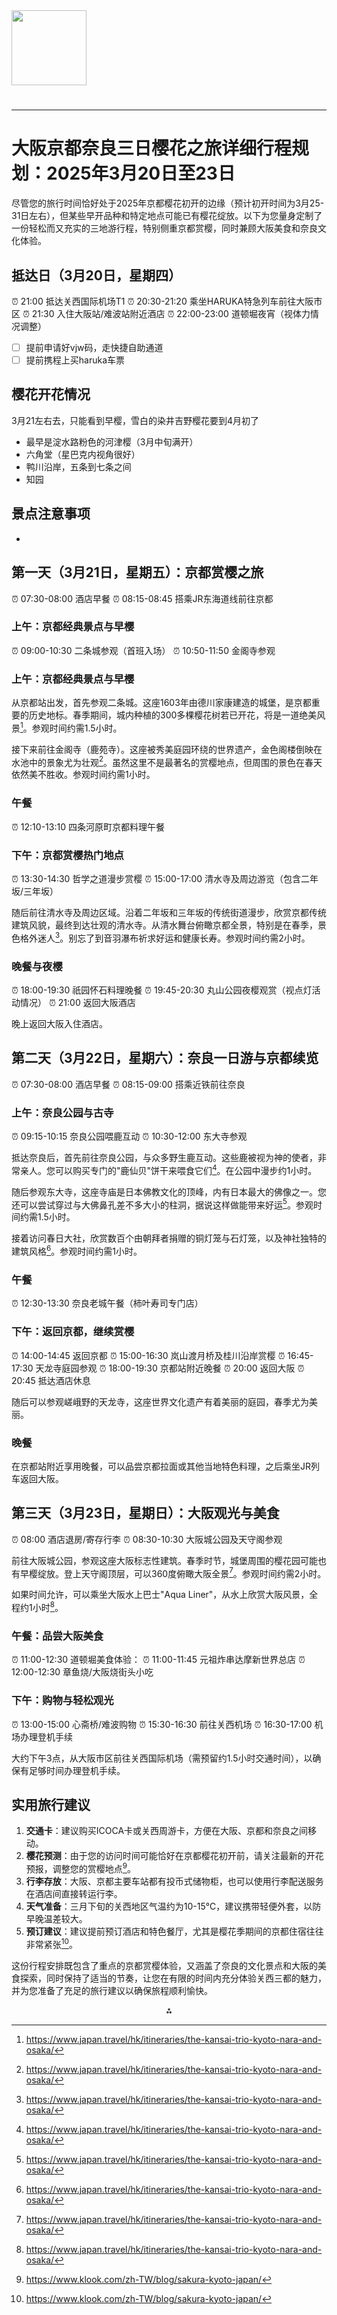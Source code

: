 <img src="https://r2cdn.perplexity.ai/pplx-full-logo-primary-dark%402x.png" class="logo" width="120"/>

# 

---

# 大阪京都奈良三日樱花之旅详细行程规划：2025年3月20日至23日

尽管您的旅行时间恰好处于2025年京都樱花初开的边缘（预计初开时间为3月25-31日左右），但某些早开品种和特定地点可能已有樱花绽放。以下为您量身定制了一份轻松而又充实的三地游行程，特别侧重京都赏樱，同时兼顾大阪美食和奈良文化体验。

## 抵达日（3月20日，星期四）

⏰ 21:00 抵达关西国际机场T1
⏰ 20:30-21:20 乘坐HARUKA特急列车前往大阪市区
⏰ 21:30 入住大阪站/难波站附近酒店
⏰ 22:00-23:00 道顿堀夜宵（视体力情况调整）

- [ ] 提前申请好vjw码，走快捷自助通道
- [ ] 提前携程上买haruka车票

## 樱花开花情况

3月21左右去，只能看到早樱，雪白的染井吉野樱花要到4月初了

- 最早是淀水路粉色的河津樱（3月中旬满开）
- 六角堂（星巴克内视角很好）
- 鸭川沿岸，五条到七条之间
- 知园

## 景点注意事项

- 



## 第一天（3月21日，星期五）：京都赏樱之旅

⏰ 07:30-08:00 酒店早餐
⏰ 08:15-08:45 搭乘JR东海道线前往京都

### 上午：京都经典景点与早樱
⏰ 09:00-10:30 二条城参观（首班入场）
⏰ 10:50-11:50 金阁寺参观

### 上午：京都经典景点与早樱

从京都站出发，首先参观二条城。这座1603年由德川家康建造的城堡，是京都重要的历史地标。春季期间，城内种植的300多棵樱花树若已开花，将是一道绝美风景[^1]。参观时间约需1.5小时。

接下来前往金阁寺（鹿苑寺）。这座被秀美庭园环绕的世界遗产，金色阁楼倒映在水池中的景象尤为壮观[^1]。虽然这里不是最著名的赏樱地点，但周围的景色在春天依然美不胜收。参观时间约需1小时。

### 午餐
⏰ 12:10-13:10 四条河原町京都料理午餐

### 下午：京都赏樱热门地点
⏰ 13:30-14:30 哲学之道漫步赏樱
⏰ 15:00-17:00 清水寺及周边游览（包含二年坂/三年坂）

随后前往清水寺及周边区域。沿着二年坂和三年坂的传统街道漫步，欣赏京都传统建筑风貌，最终到达壮观的清水寺。从清水舞台俯瞰京都全景，特别是在春季，景色格外迷人[^1]。别忘了到音羽瀑布祈求好运和健康长寿。参观时间约需2小时。

### 晚餐与夜樱
⏰ 18:00-19:30 祇园怀石料理晚餐
⏰ 19:45-20:30 丸山公园夜樱观赏（视点灯活动情况）
⏰ 21:00 返回大阪酒店

晚上返回大阪入住酒店。

## 第二天（3月22日，星期六）：奈良一日游与京都续览

⏰ 07:30-08:00 酒店早餐
⏰ 08:15-09:00 搭乘近铁前往奈良

### 上午：奈良公园与古寺
⏰ 09:15-10:15 奈良公园喂鹿互动
⏰ 10:30-12:00 东大寺参观

抵达奈良后，首先前往奈良公园，与众多野生鹿互动。这些鹿被视为神的使者，非常亲人。您可以购买专门的"鹿仙贝"饼干来喂食它们[^1]。在公园中漫步约1小时。

随后参观东大寺，这座寺庙是日本佛教文化的顶峰，内有日本最大的佛像之一。您还可以尝试穿过与大佛鼻孔差不多大小的柱洞，据说这样做能带来好运[^1]。参观时间约需1.5小时。

接着访问春日大社，欣赏数百个由朝拜者捐赠的铜灯笼与石灯笼，以及神社独特的建筑风格[^1]。参观时间约需1小时。

### 午餐
⏰ 12:30-13:30 奈良老城午餐（柿叶寿司专门店）

### 下午：返回京都，继续赏樱
⏰ 14:00-14:45 返回京都
⏰ 15:00-16:30 岚山渡月桥及桂川沿岸赏樱
⏰ 16:45-17:30 天龙寺庭园参观
⏰ 18:00-19:30 京都站附近晚餐
⏰ 20:00 返回大阪
⏰ 20:45 抵达酒店休息

随后可以参观嵯峨野的天龙寺，这座世界文化遗产有着美丽的庭园，春季尤为美丽。

### 晚餐

在京都站附近享用晚餐，可以品尝京都拉面或其他当地特色料理，之后乘坐JR列车返回大阪。

## 第三天（3月23日，星期日）：大阪观光与美食

⏰ 08:00 酒店退房/寄存行李
⏰ 08:30-10:30 大阪城公园及天守阁参观

前往大阪城公园，参观这座大阪标志性建筑。春季时节，城堡周围的樱花园可能也有早樱绽放。登上天守阁顶层，可以360度俯瞰大阪全景[^1]。参观时间约需2小时。

如果时间允许，可以乘坐大阪水上巴士"Aqua Liner"，从水上欣赏大阪风景，全程约1小时[^1]。

### 午餐：品尝大阪美食
⏰ 11:00-12:30 道顿堀美食体验：
  ⏰ 11:00-11:45 元祖炸串达摩新世界总店
  ⏰ 12:00-12:30 章鱼烧/大阪烧街头小吃

### 下午：购物与轻松观光
⏰ 13:00-15:00 心斋桥/难波购物
⏰ 15:30-16:30 前往关西机场
⏰ 16:30-17:00 机场办理登机手续

大约下午3点，从大阪市区前往关西国际机场（需预留约1.5小时交通时间），以确保有足够时间办理登机手续。

## 实用旅行建议

1. **交通卡**：建议购买ICOCA卡或关西周游卡，方便在大阪、京都和奈良之间移动。
2. **樱花预测**：由于您的访问时间可能恰好在京都樱花初开前，请关注最新的开花预报，调整您的赏樱地点[^2]。
3. **行李存放**：大阪、京都主要车站都有投币式储物柜，也可以使用行李配送服务在酒店间直接转运行李。
4. **天气准备**：三月下旬的关西地区气温约为10-15℃，建议携带轻便外套，以防早晚温差较大。
5. **预订建议**：建议提前预订酒店和特色餐厅，尤其是樱花季期间的京都住宿往往非常紧张[^2]。

这份行程安排既包含了重点的京都赏樱体验，又涵盖了奈良的文化景点和大阪的美食探索，同时保持了适当的节奏，让您在有限的时间内充分体验关西三都的魅力，并为您准备了充足的旅行建议以确保旅程顺利愉快。

<div style="text-align: center">⁂</div>

[^1]: https://www.japan.travel/hk/itineraries/the-kansai-trio-kyoto-nara-and-osaka/

[^2]: https://www.klook.com/zh-TW/blog/sakura-kyoto-japan/

[^3]: https://www.gltjp.com/zh-hant/article/item/20657/

[^4]: https://www.gltjp.com/zh-hant/article/item/20621/

[^5]: https://zh.japanopia-kyoto.com/kyoto-sakura1/

[^6]: https://bobbyworld.tw/2024-03-06-3077/

[^7]: https://m.senseluxury.com/guides/Nara-Ken-Nara-Shi/article-14704

[^8]: https://hk.trip.com/blog/top-nara-cuisines/

[^9]: https://www.japan.travel/hk/guide/march/

[^10]: https://www.gltjp.com/zh-hant/article/item/20508/

[^11]: https://cn.savorjapan.com/contents/discover-oishii-japan/5-restaurants-perfect-for-welcome-and-farewell-parties/

[^12]: https://osaka.letsgojp.com/archives/427863

[^13]: https://tw.wamazing.com/media/article/a-2957/

[^14]: https://hk.trip.com/blog/kyoto-cherry-blossom/

[^15]: https://tw.savorjapan.com/contents/discover-oishii-japan/5-restaurants-perfect-for-welcome-and-farewell-parties/

[^16]: https://hk.wamazing.com/media/article/a-2957/

[^17]: https://www.gltjp.com/zh-hant/article/item/20770/

[^18]: https://www.kkday.com/zh-tw/blog/4053/asia-japan-kyoto-sakura

[^19]: https://umeda-sc.jp/zh-hant/trip-ideas/26307/

[^20]: https://hk.trip.com/moments/theme/destination-nara-1045-thorough-guides-993136/

[^21]: https://www.wwpkg.com.hk/tour/landing

[^22]: https://www.hk01.com/旅遊/988372/大阪-京都櫻花2025-哲學之道等23大賞櫻景點-附最新花期預測

[^23]: https://www.agoda.com/zh-tw/travel-guides/japan/osaka/must-do-in-osaka-springs-ultimate-foodie-festival-adventure/

[^24]: https://matcha-jp.com/cn/23828

[^25]: https://utravel.com.hk/news/detail/25833/2024大阪景點推薦-32個大阪自由行必去好玩新景點-附地圖-一日遊行程-美食

[^26]: https://osaka.letsgojp.com/archives/587290

[^27]: https://mimihan.tw/osaka-travel/

[^28]: https://www.gltjp.com/zh-hans/article/item/20206/

[^29]: https://hk.wamazing.com/media/article/a-662/

[^30]: https://www.letsgojp.com/archives/726437

[^31]: https://adventurousmark.com/osaka-travel-guide/

[^32]: https://hk.trip.com/moments/poi-nara-park-10758769/

[^33]: https://tw.savorjapan.com/contents/discover-oishii-japan/from-luxury-restaurants-to-local-eateries-a-selection-of-10-exemplary-restaurants-in-nara/

[^34]: https://resources.ctgoodjobs.hk/article/39137/大阪自由行攻略2025-5日4夜行程規劃懶人包-必去景點美食-交通-住宿

[^35]: https://bravel.com/japan-osaka-大阪/【2024日本自由行必去懶人包】6間大阪、京都及奈良/

